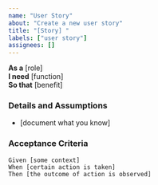 ```yaml
---
name: "User Story"
about: "Create a new user story"
title: "[Story] "
labels: ["user story"]
assignees: []
---
```


**As a** [role]  
**I need** [function]  
**So that** [benefit]  
   
### Details and Assumptions
* [document what you know]      

### Acceptance Criteria     
```gherkin
Given [some context]
When [certain action is taken]
Then [the outcome of action is observed]

